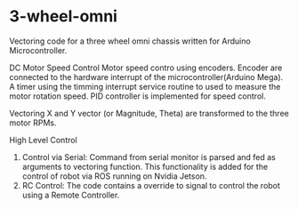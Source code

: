 # 3-wheel-omni
Vectoring code for a three wheel omni chassis written for Arduino Microcontroller.   

DC Motor Speed Control
Motor speed contro using encoders. Encoder are connected to the hardware interrupt of the microcontroller(Arduino Mega). A timer using the timming interrupt service routine to used to measure the motor rotation speed. PID controller is implemented for speed control.

Vectoring
X and Y vector (or Magnitude, Theta) are transformed to the three motor RPMs.

High Level Control
1. Control via Serial: Command from serial monitor is parsed and fed as arguments to vectoring function. This functionality is added for the control of robot via ROS running on Nvidia Jetson.
2. RC Control: The code contains a override to signal to control the robot using a Remote Controller.  
